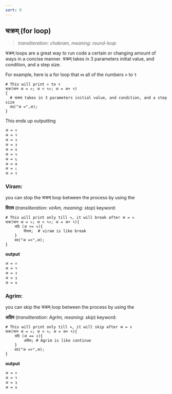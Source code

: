 ```yaml
---
sort: 9
---
```


## चक्रम् (for loop)

> _transliteration: chakram, meaning: round-loop_

चक्रम् loops are a great way to run code a certain or changing amount of ways in a concise manner. चक्रम् takes in 3 parameters initial value, and condition, and a step size.

For example, here is a for loop that `वद` all of the numbers ० to ९

```vedic
# This will print ० to ९
चक्र(मान अ = ०; अ < १०; अ = अ+ १)
{
  # चक्रम् takes in 3 parameters initial value, and condition, and a step size
  वद("अ =",अ);
}
```

This ends up outputting

```bash
अ = ०
अ = १
अ = २
अ = ३
अ = ४
अ = ५
अ = ६
अ = ७
अ = ८
अ = ९
```

### Viram:

you can stop the चक्रम् loop between the process by using the

**विराम** (_transliteration: virAm, meaning: stop_) keyword:

```vedic
# This will print only till ५, it will break after अ = ५
चक्र(मान अ = ०; अ < १०; अ = अ+ १){
    यदि (अ >= ५){
        विराम;  # viram is like break
    }
    वद("अ =>",अ);
}
```

**output**

```bash
अ = ०
अ = १
अ = २
अ = ३
अ = ४
```

### Agrim:

you can skip the चक्रम् loop between the process by using the

**अग्रिम** (_transliteration: AgrIm, meaning: skip_) keyword:

```vedic
# This will print only till ५, it will skip after अ = २
चक्र(मान अ = ०; अ < ५; अ = अ+ १){
    यदि (अ == २){
        अग्रिम; # Agrim is like continue
    }
    वद("अ =>",अ);
}
```

**output**

```bash
अ = ०
अ = १
अ = ३
अ = ४
```
